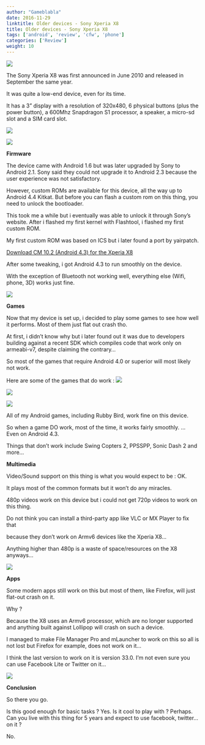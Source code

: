 ```yaml
---
author: "Gameblabla"
date: 2016-11-29
linktitle: Older devices - Sony Xperia X8
title: Older devices - Sony Xperia X8
tags: ['android', 'review', 'cfw', 'phone']
categories: ['Review']
weight: 10
---
```

![](https://github.com/gameblabla/gameblabla.github.io/raw/simp/blog/images/x8scr1_0_o.jpg)

The Sony Xperia X8 was first announced in June 2010 and released in September the same year.

It was quite a low-end device, even for its time.

It has a 3” display with a resolution of 320x480, 6 physical buttons (plus the power button),
a 600Mhz Snapdragon S1 processor, a speaker, a micro-sd slot and a SIM card slot.

![](https://github.com/gameblabla/gameblabla.github.io/raw/simp/blog/images/x8scr2_0_o.jpg)

![](https://github.com/gameblabla/gameblabla.github.io/raw/simp/blog/images/x8scr5_0_o.jpg)

**Firmware**

The device came with Android 1.6 but was later upgraded by Sony to Android 2.1.
Sony said they could not upgrade it to Android 2.3 because the user experience was not satisfactory.

However, custom ROMs are available for this device, all the way up to Android 4.4 Kitkat.
But before you can flash a custom rom on this thing, you need to unlock the bootloader.

This took me a while but i eventually was able to unlock it through Sony’s website.
After i flashed my first kernel with Flashtool, i flashed my first custom ROM.

My first custom ROM was based on ICS but i later found a port by yairpatch.

[Download CM 10.2 (Android 4.3) for the Xperia X8](https://drive.google.com/file/d/0BwrKzof8Wpe4cHlkRFVScmUzVzQ/edit?usp=sharing)

After some tweaking, i got Android 4.3 to run smoothly on the device.

With the exception of Bluetooth not working well,
everything else (Wifi, phone, 3D) works just fine.

![](https://github.com/gameblabla/gameblabla.github.io/raw/simp/blog/images/x8scr8_1_o.jpg)

**Games**

Now that my device is set up, i decided to play some games to see how well it performs.
Most of them just flat out crash tho.

At first, i didn’t know why but i later found out it was due to developers building against
a recent SDK which compiles code that work only on armeabi-v7, despite claiming the contrary…

So most of the games that require Android 4.0 or superior will most likely not work.

Here are some of the games that do work :
![](https://github.com/gameblabla/gameblabla.github.io/raw/simp/blog/images/x8scr3_0_o.jpg)

![](https://github.com/gameblabla/gameblabla.github.io/raw/simp/blog/images/x8scr4_0_o.jpg)

![](https://github.com/gameblabla/gameblabla.github.io/raw/simp/blog/images/x8scr9_0_o.jpg)

All of my Android games, including Rubby Bird, work fine on this device.

So when a game DO work, most of the time, it works fairly smoothly.
... Even on Android 4.3.

Things that don’t work include Swing Copters 2, PPSSPP, Sonic Dash 2 and more…

**Multimedia**

Video/Sound support on this thing is what you would expect to be : OK.

It plays most of the common formats but it won’t do any miracles.

480p videos work on this device but i could not get 720p videos to work on this thing.

Do not think you can install a third-party app like VLC or MX Player to fix that

because they don’t work on Armv6 devices like the Xperia X8…

Anything higher than 480p is a waste of space/resources on the X8 anyways…

![](https://github.com/gameblabla/gameblabla.github.io/raw/simp/blog/images/x8scr6_0_o.jpg)

**Apps**

Some modern apps still work on this but most of them, like Firefox, will just flat-out crash on it.

Why ?

Because the X8 uses an Armv6 processor, which are no longer supported and anything
built against Lollipop will crash on such a device.

I managed to make File Manager Pro and mLauncher to work on this so all is not lost
but Firefox for example, does not work on it…

I think the last version to work on it is version 33.0.
I’m not even sure you can use Facebook Lite or Twitter on it…

![](https://github.com/gameblabla/gameblabla.github.io/raw/simp/blog/images/x8scr7_0_o.jpg)

**Conclusion**

So there you go.

Is this good enough for basic tasks ? Yes.
Is it cool to play with ? Perhaps.
Can you live with this thing for 5 years and expect to use facebook, twitter… on it ?

No.
